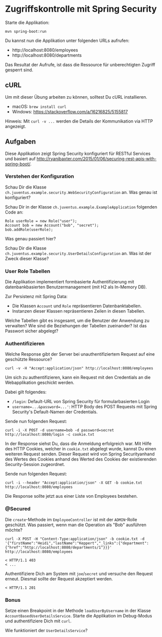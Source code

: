 # Zugriffskontrolle mit Spring Security

Starte die Applikation:

    mvn spring-boot:run
    
Du kannst nun die Applikation unter folgenden URLs aufrufen: 
- http://localhost:8080/employees
- http://localhost:8080/departments

Das Resultat der Aufrufe, ist dass die Ressource für unberechtigten Zugriff gesperrt sind.

## cURL

Um mit dieser Übung arbeiten zu können, solltest Du cURL installieren. 

- macOS: `brew install curl`
- Windows: https://stackoverflow.com/a/16216825/5155817

Hinweis: Mit `curl -v ...` werden die Details der Kommunikation via HTTP angezeigt.

## Aufgaben

Diese Applikation zeigt Spring Security konfiguriert für RESTful Services und basiert auf 
http://ryanjbaxter.com/2015/01/06/securing-rest-apis-with-spring-boot/.

### Verstehen der Konfiguration

Schau Dir die Klasse `ch.juventus.example.security.WebSecurityConfiguration` an. Was genau ist konfiguriert?

Schau Dir in der Klasse `ch.juventus.example.ExampleApplication` folgenden Code an:

    Role userRole = new Role("user");
    Account bob = new Account("bob", "secret");
    bob.addRole(userRole);

Was genau passiert hier?

Schau Dir die Klasse `ch.juventus.example.security.UserDetailsConfiguration` an. Was ist der Zweck dieser Klasse?

### User Role Tabellen

Die Applikation implementiert formbasierte Authentifizierung mit datenbankbasierten Benutzermanagement
(mit H2 als In-Memory DB).

Zur Persistenz mit Spring Data: 
- Die Klassen `Account` und `Role` repräsentieren Datenbanktabellen. 
- Instanzen dieser Klassen repräsentieren Zeilen in diesen Tabellen.

Welche Tabellen gibt es insgesamt, um die Benutzer der Anwendung zu verwalten?
Wie sind die Beziehungen der Tabellen zueinander?
Ist das Passwort sicher abgelegt?

### Authentifizieren

Welche Response gibt der Server bei unauthentifiziertem Request auf eine geschützte Ressource?

    curl -v -H "Accept:application/json" http://localhost:8080/employees
    
Um sich zu authentifizieren, kann ein Request mit den Credentials an die Webapplikation geschickt werden.

Dabei gilt folgendes:

- `/login`: Default-URL von Spring Security für formularbasierten Login
- `username=...&password=...'`: HTTP Body des POST Requests mit Spring Security's Default-Namen 
der Credentials.

Sende nun folgenden Request:

    curl -i -X POST -d username=bob -d password=secret http://localhost:8080/login -c cookie.txt

In der Response siehst Du, dass die Anmeldung erfolgreich war. 
Mit Hilfe des HTTP Cookies, welcher in `cookie.txt` abgelegt wurde, kannst Du einen weiteren Request senden. 
Dieser Request wird von Spring Securityanhand des Wertes des Cookies anhand des Werted des Cookies der existierenden Security-Session zugeordnet.

Sende nun folgenden Request:
    
    curl -i --header "Accept:application/json" -X GET -b cookie.txt http://localhost:8080/employees
    
Die Response sollte jetzt aus einer Liste von Employees bestehen.

### @Secured

Die `create`-Methode im `EmployeeController` ist mit der `ADMIN`-Rolle geschützt.
Was passiert, wenn man die Operation als "Bob" ausführen möchte?

    curl -X POST -H "Content-Type:application/json" -b cookie.txt -d '{"firstName":"Heidi","lastName":"Keppert","_links":{"department":{"href":"http://localhost:8080/departments/1"}}}' http://localhost:8080/employees
    
    < HTTP/1.1 403 
    < ...

Authentifiziere Dich am System mit `joe`/`secret` und versuche den Request erneut.
Diesmal sollte der Request akzeptiert werden.

    < HTTP/1.1 201   
    
### Bonus

Setze einen Breakpoint in der Methode `loadUserByUsername` in der Klasse `AccountBasedUserDetailsService`.
Starte die Applikation im Debug-Modus und authentifiziere Dich mit `curl`.

Wie funktioniert der `UserDetailsService`?
